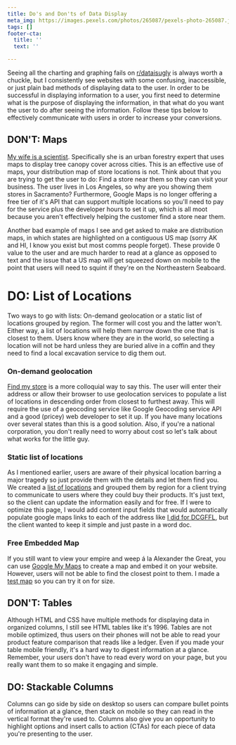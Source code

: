 ```yaml
---
title: Do's and Don'ts of Data Display
meta_img: https://images.pexels.com/photos/265087/pexels-photo-265087.jpeg?auto=compress&cs=tinysrgb&dpr=2&h=750&w=1260
tags: []
footer-cta:
  title: ''
  text: ''

---
```

Seeing all the charting and graphing fails on [r/dataisugly](https://www.reddit.com/r/dataisugly/) is always worth a chuckle, but I consistently see websites with some confusing, inaccessible, or just plain bad methods of displaying data to the user. In order to be successful in displaying information to a user, you first need to determine what is the purpose of displaying the information, in that what do you want the user to do after seeing the information. Follow these tips below to effectively communicate with users in order to increase your conversions.

## DON'T: Maps

[My wife is a scientist](https://jessicasandersphd.com/). Specifically she is an urban forestry expert that uses maps to display tree canopy cover across cities. This is an effective use of maps, your distribution map of store locations is not. Think about that you are trying to get the user to do: Find a store near them so they can visit your business. The user lives in Los Angeles, so why are you showing them stores in Sacramento? Furthermore, Google Maps is no longer offering a free tier of it's API that can support multiple locations so you'll need to pay for the service plus the developer hours to set it up, which is all moot because you aren't effectively helping the customer find a store near them.

Another bad example of maps I see and get asked to make are distribution maps, in which states are highlighted on a contiguous US map (sorry AK and HI, I know you exist but most comms people forget). These provide 0 value to the user and are much harder to read at a glance as opposed to text and the issue that a US map will get squeezed down on mobile to the point that users will need to squint if they're on the Northeastern Seaboard. 

# DO: List of Locations

Two ways to go with lists: On-demand geolocation or a static list of locations grouped by region. The former will cost you and the latter won't. Either way, a list of locations will help them narrow down the one that is closest to them. Users know where they are in the world, so selecting a location will not be hard unless they are buried alive in a coffin and they need to find a local excavation service to dig them out.

### On-demand geolocation

[Find my store](https://www.target.com/store-locator/find-stores/95817) is a more colloquial way to say this. The user will enter their address or allow their browser to use geolocation services to populate a list of locations in descending order from closest to furthest away. This will require the use of a geocoding service like Google Geocoding service API and a good (pricey) web developer to set it up. If you have many locations over several states than this is a good solution. Also, if you're a national corporation, you don't really need to worry about cost so let's talk about what works for the little guy.

### Static list of locations

As I mentioned earlier, users are aware of their physical location barring a major tragedy so just provide them with the details and let them find you. We created a [list of locations](https://goldriverdistillery.com/where-to-buy) and grouped them by region for a client trying to communicate to users where they could buy their products. It's just text, so the client can update the information easily and for free. If I were to optimize this page, I would add content input fields that would automatically populate google maps links to each of the address like [I did for DCGFFL](https://dcgffl.org/events/recreation-league-playoffs-and-afterparty/), but the client wanted to keep it simple and just paste in a word doc. 

### Free Embedded Map

If you still want to view your empire and weep á la Alexander the Great, you can use [Google My Maps](https://mymaps.google.com/) to create a map and embed it on your website. However, users will not be able to find the closest point to them. I made a [test map](https://www.google.com/maps/d/u/0/viewer?mid=1TeeHoHwf37HRbaExJOZRcCuNy1N9K-Kg&ll=38.567868306175214%2C-121.44627360000001&z=14) so you can try it on for size. 

## DON'T: Tables

Although HTML and CSS have multiple methods for displaying data in organized columns, I still see HTML tables like it's 1996.  Tables are not mobile optimized, thus users on their phones will not be able to read your product feature comparison that reads like a ledger. Even if you made your table mobile friendly, it's a hard way to digest information at a glance. Remember, your users don't have to read every word on your page, but you really want them to so make it engaging and simple. 

## DO: Stackable Columns

Columns can go side by side on desktop so users can compare bullet points of information at a glance, then stack on mobile so they can read in the vertical format they're used to. Columns also give you an opportunity to highlight options and insert calls to action (CTAs) for each piece of data you're presenting to the user. 
